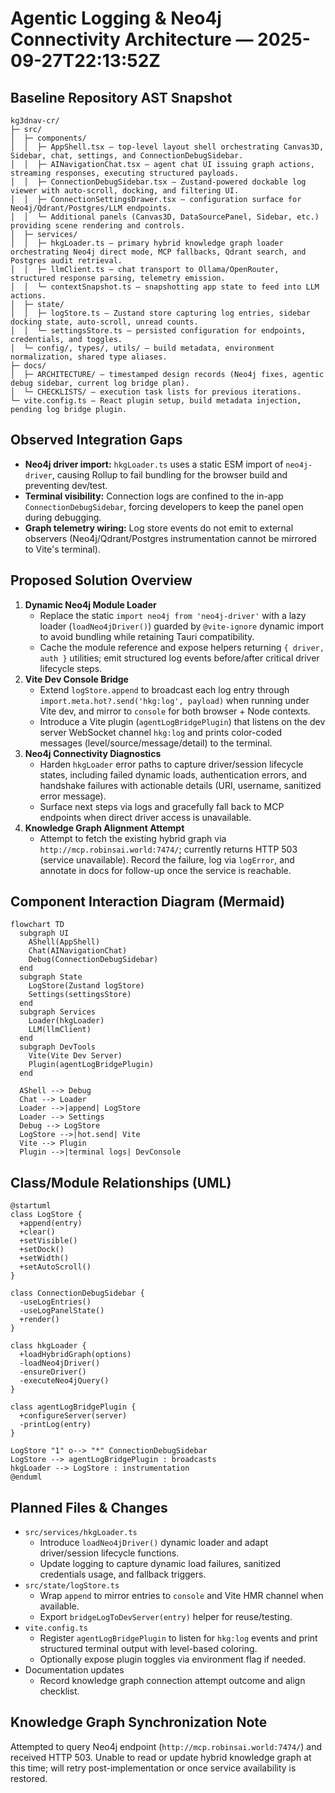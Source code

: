 # Agentic Logging & Neo4j Connectivity Architecture — 2025-09-27T22:13:52Z

## Baseline Repository AST Snapshot
```
kg3dnav-cr/
├─ src/
│  ├─ components/
│  │  ├─ AppShell.tsx — top-level layout shell orchestrating Canvas3D, Sidebar, chat, settings, and ConnectionDebugSidebar.
│  │  ├─ AINavigationChat.tsx — agent chat UI issuing graph actions, streaming responses, executing structured payloads.
│  │  ├─ ConnectionDebugSidebar.tsx — Zustand-powered dockable log viewer with auto-scroll, docking, and filtering UI.
│  │  ├─ ConnectionSettingsDrawer.tsx — configuration surface for Neo4j/Qdrant/Postgres/LLM endpoints.
│  │  └─ Additional panels (Canvas3D, DataSourcePanel, Sidebar, etc.) providing scene rendering and controls.
│  ├─ services/
│  │  ├─ hkgLoader.ts — primary hybrid knowledge graph loader orchestrating Neo4j direct mode, MCP fallbacks, Qdrant search, and Postgres audit retrieval.
│  │  ├─ llmClient.ts — chat transport to Ollama/OpenRouter, structured response parsing, telemetry emission.
│  │  └─ contextSnapshot.ts — snapshotting app state to feed into LLM actions.
│  ├─ state/
│  │  ├─ logStore.ts — Zustand store capturing log entries, sidebar docking state, auto-scroll, unread counts.
│  │  └─ settingsStore.ts — persisted configuration for endpoints, credentials, and toggles.
│  └─ config/, types/, utils/ — build metadata, environment normalization, shared type aliases.
├─ docs/
│  ├─ ARCHITECTURE/ — timestamped design records (Neo4j fixes, agentic debug sidebar, current log bridge plan).
│  └─ CHECKLISTS/ — execution task lists for previous iterations.
└─ vite.config.ts — React plugin setup, build metadata injection, pending log bridge plugin.
```

## Observed Integration Gaps
- **Neo4j driver import:** `hkgLoader.ts` uses a static ESM import of `neo4j-driver`, causing Rollup to fail bundling for the browser build and preventing dev/test.
- **Terminal visibility:** Connection logs are confined to the in-app `ConnectionDebugSidebar`, forcing developers to keep the panel open during debugging.
- **Graph telemetry wiring:** Log store events do not emit to external observers (Neo4j/Qdrant/Postgres instrumentation cannot be mirrored to Vite's terminal).

## Proposed Solution Overview
1. **Dynamic Neo4j Module Loader**
   - Replace the static `import neo4j from 'neo4j-driver'` with a lazy loader (`loadNeo4jDriver()`) guarded by `@vite-ignore` dynamic import to avoid bundling while retaining Tauri compatibility.
   - Cache the module reference and expose helpers returning `{ driver, auth }` utilities; emit structured log events before/after critical driver lifecycle steps.
2. **Vite Dev Console Bridge**
   - Extend `logStore.append` to broadcast each log entry through `import.meta.hot?.send('hkg:log', payload)` when running under Vite dev, and mirror to `console` for both browser + Node contexts.
   - Introduce a Vite plugin (`agentLogBridgePlugin`) that listens on the dev server WebSocket channel `hkg:log` and prints color-coded messages (level/source/message/detail) to the terminal.
3. **Neo4j Connectivity Diagnostics**
   - Harden `hkgLoader` error paths to capture driver/session lifecycle states, including failed dynamic loads, authentication errors, and handshake failures with actionable details (URI, username, sanitized error message).
   - Surface next steps via logs and gracefully fall back to MCP endpoints when direct driver access is unavailable.
4. **Knowledge Graph Alignment Attempt**
   - Attempt to fetch the existing hybrid graph via `http://mcp.robinsai.world:7474/`; currently returns HTTP 503 (service unavailable). Record the failure, log via `logError`, and annotate in docs for follow-up once the service is reachable.

## Component Interaction Diagram (Mermaid)
```mermaid
flowchart TD
  subgraph UI
    AShell(AppShell)
    Chat(AINavigationChat)
    Debug(ConnectionDebugSidebar)
  end
  subgraph State
    LogStore(Zustand logStore)
    Settings(settingsStore)
  end
  subgraph Services
    Loader(hkgLoader)
    LLM(llmClient)
  end
  subgraph DevTools
    Vite(Vite Dev Server)
    Plugin(agentLogBridgePlugin)
  end

  AShell --> Debug
  Chat --> Loader
  Loader -->|append| LogStore
  Loader --> Settings
  Debug --> LogStore
  LogStore -->|hot.send| Vite
  Vite --> Plugin
  Plugin -->|terminal logs| DevConsole
```

## Class/Module Relationships (UML)
```plantuml
@startuml
class LogStore {
  +append(entry)
  +clear()
  +setVisible()
  +setDock()
  +setWidth()
  +setAutoScroll()
}

class ConnectionDebugSidebar {
  -useLogEntries()
  -useLogPanelState()
  +render()
}

class hkgLoader {
  +loadHybridGraph(options)
  -loadNeo4jDriver()
  -ensureDriver()
  -executeNeo4jQuery()
}

class agentLogBridgePlugin {
  +configureServer(server)
  -printLog(entry)
}

LogStore "1" o--> "*" ConnectionDebugSidebar
LogStore --> agentLogBridgePlugin : broadcasts
hkgLoader --> LogStore : instrumentation
@enduml
```

## Planned Files & Changes
- `src/services/hkgLoader.ts`
  - Introduce `loadNeo4jDriver()` dynamic loader and adapt driver/session lifecycle functions.
  - Update logging to capture dynamic load failures, sanitized credentials usage, and fallback triggers.
- `src/state/logStore.ts`
  - Wrap `append` to mirror entries to `console` and Vite HMR channel when available.
  - Export `bridgeLogToDevServer(entry)` helper for reuse/testing.
- `vite.config.ts`
  - Register `agentLogBridgePlugin` to listen for `hkg:log` events and print structured terminal output with level-based coloring.
  - Optionally expose plugin toggles via environment flag if needed.
- Documentation updates
  - Record knowledge graph connection attempt outcome and align checklist.

## Knowledge Graph Synchronization Note
Attempted to query Neo4j endpoint (`http://mcp.robinsai.world:7474/`) and received HTTP 503. Unable to read or update hybrid knowledge graph at this time; will retry post-implementation or once service availability is restored.
